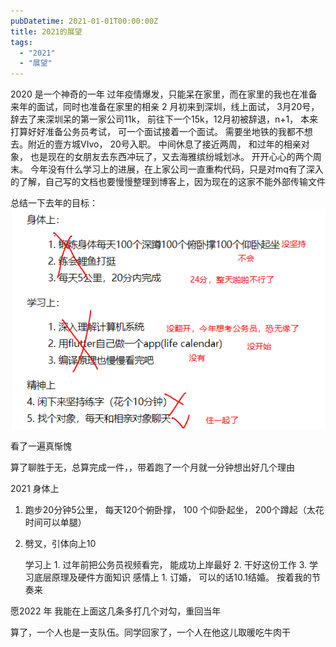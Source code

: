 ```yaml
---
pubDatetime: 2021-01-01T00:00:00Z
title: 2021的展望
tags:
  - "2021"
  - "展望"
---
```


2020 是一个神奇的一年
过年疫情爆发，只能呆在家里，而在家里的我也在准备来年的面试，同时也准备在家里的相亲
2 月初来到深圳，线上面试， 3月20号， 辞去了来深圳呆的第一家公司11k， 前往下一个15k，12月初被辞退，n+1， 本来打算好好准备公务员考试， 可一个面试接着一个面试。 需要坐地铁的我都不想去。附近的壹方城VIvo， 20号入职。 中间休息了接近两周， 和过年的相亲对象， 也是现在的女朋友去东西冲玩了，又去海雅缤纷城划冰。 开开心心的两个周末。
今年没有什么学习上的进展，在上家公司一直重构代码，只是对mq有了深入的了解，自己写的文档也要慢慢整理到博客上，因为现在的这家不能外部传输文件

总结一下去年的目标：
![](../../img/999920-20210102105757631-1006684298.png)

看了一遍真惭愧

算了聊胜于无，总算完成一件，，带着跑了一个月就一分钟想出好几个理由

2021
身体上

1. 跑步20分钟5公里， 每天120个俯卧撑， 100 个仰卧起坐， 200个蹲起（太花时间可以单腿）
2. 劈叉，引体向上10

   学习上 1. 过年前把公务员视频看完， 能成功上岸最好 2. 干好这份工作 3. 学习底层原理及硬件方面知识
   感情上 1. 订婚， 可以的话10.1结婚。 按着我的节奏来

愿2022 年 我能在上面这几条多打几个对勾，重回当年

算了，一个人也是一支队伍。同学回家了，一个人在他这儿取暖吃牛肉干
